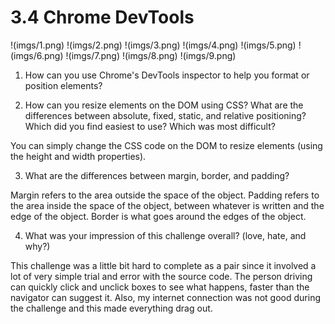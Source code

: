 # 3.4 Chrome DevTools

!(imgs/1.png)
!(imgs/2.png)
!(imgs/3.png)
!(imgs/4.png)
!(imgs/5.png)
!(imgs/6.png)
!(imgs/7.png)
!(imgs/8.png)
!(imgs/9.png)

1. How can you use Chrome's DevTools inspector to help you format or position elements?


2. How can you resize elements on the DOM using CSS?
What are the differences between absolute, fixed, static, and relative positioning? Which did you find easiest to use? Which was most difficult?

You can simply change the CSS code on the DOM to resize elements (using the height and width properties).

<ANSWER REST OF QUESTIONS>

3. What are the differences between margin, border, and padding?

Margin refers to the area outside the space of the object. Padding refers to the area inside the space of the object, between whatever is written and the edge of the object. Border is what goes around the edges of the object.

4. What was your impression of this challenge overall? (love, hate, and why?)

This challenge was a little bit hard to complete as a pair since it involved a lot of very simple trial and error with the source code. The person driving can quickly click and unclick boxes to see what happens, faster than the navigator can suggest it. Also, my internet connection was not good during the challenge and this made everything drag out.